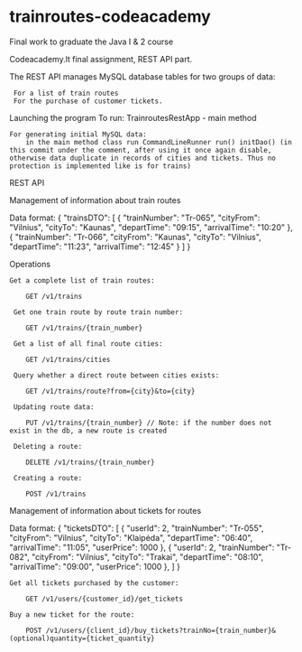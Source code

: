 # trainroutes-codeacademy
Final work to graduate the Java I &amp; 2 course

Codeacademy.lt final assignment, REST API part.

The REST API manages MySQL database tables for two groups of data:

     For a list of train routes
     For the purchase of customer tickets.

Launching the program
	To run: TrainroutesRestApp - main method

	For generating initial MySQL data:
		in the main method class run CommandLineRunner run() initDao() (in this commit under the comment, after using it once again disable, otherwise data duplicate in records of cities and tickets. Thus no protection is implemented like is for trains)

REST API

Management of information about train routes

Data format:
    {
        "trainsDTO": [
            {
                "trainNumber": "Tr-065",
                "cityFrom": "Vilnius",
                "cityTo": "Kaunas",
                "departTime": "09:15",
                "arrivalTime": "10:20"
            },
            {
                "trainNumber": "Tr-066",
                "cityFrom": "Kaunas",
                "cityTo": "Vilnius",
                "departTime": "11:23",
                "arrivalTime": "12:45"
            }
        ]
    }

Operations

	Get a complete list of train routes:

     	GET /v1/trains

     Get one train route by route train number:

     	GET /v1/trains/{train_number}

     Get a list of all final route cities:

     	GET /v1/trains/cities

     Query whether a direct route between cities exists:

     	GET /v1/trains/route?from={city}&to={city}

     Updating route data:

     	PUT /v1/trains/{train_number} // Note: if the number does not exist in the db, a new route is created

     Deleting a route:

     	DELETE /v1/trains/{train_number}

     Creating a route:

     	POST /v1/trains



Management of information about tickets for routes

Data format:
    {
        "ticketsDTO": [
            {
                "userId": 2,
                "trainNumber": "Tr-055",
                "cityFrom": "Vilnius",
                "cityTo": "Klaipėda",
                "departTime": "06:40",
                "arrivalTime": "11:05",
                "userPrice": 1000
            },
            {
                "userId": 2,
                "trainNumber": "Tr-082",
                "cityFrom": "Vilnius",
                "cityTo": "Trakai",
                "departTime": "08:10",
                "arrivalTime": "09:00",
                "userPrice": 1000
            },
        ]
    }

	Get all tickets purchased by the customer:

     	GET /v1/users/{customer_id}/get_tickets

    Buy a new ticket for the route:

     	POST /v1/users/{client_id}/buy_tickets?trainNo={train_number}&(optional)quantity={ticket_quantity}

